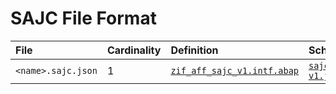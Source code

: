# SAJC File Format

File | Cardinality | Definition | Schema | Example
:--- | :---  | :--- | :--- | :---
`<name>.sajc.json` | 1 | [`zif_aff_sajc_v1.intf.abap`](./type/zif_aff_sajc_v1.intf.abap) | [`sajc-v1.json`](./sajc-v1.json) | [`z_aff_example_sajc.sajc.json`](./examples/z_aff_example_sajc.sajc.json)

